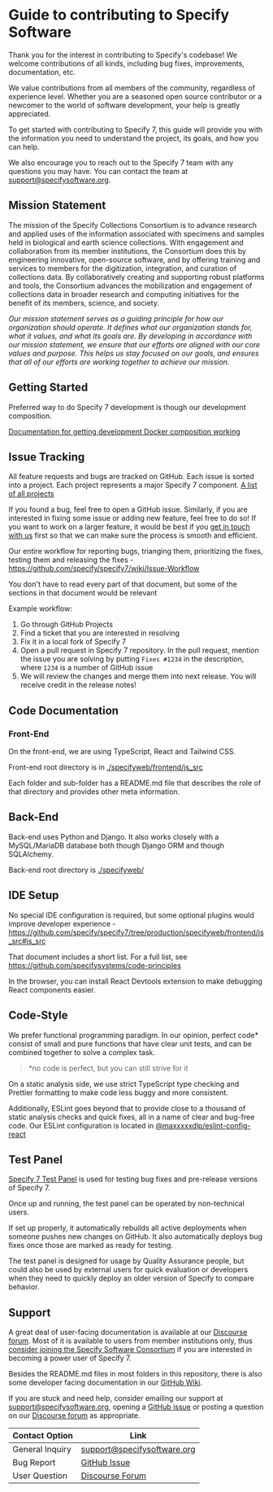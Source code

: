 # Guide to contributing to Specify Software

Thank you for the interest in contributing to Specify's codebase! We welcome
contributions of all kinds, including bug fixes, improvements, documentation,
etc.

We value contributions from all members of the community, regardless of
experience level. Whether you are a seasoned open source contributor or a
newcomer to the world of software development, your help is greatly appreciated.

To get started with contributing to Specify 7, this guide will provide you with
the information you need to understand the project, its goals, and how you can
help.

We also encourage you to reach out to the Specify 7 team with any questions you
may have. You can contact the team at support@specifysoftware.org.

## Mission Statement

The mission of the Specify Collections Consortium is to advance research and
applied uses of the information associated with specimens and samples held in
biological and earth science collections. With engagement and collaboration from
its member institutions, the Consortium does this by engineering innovative,
open-source software, and by offering training and services to members for the
digitization, integration, and curation of collections data. By collaboratively
creating and supporting robust platforms and tools, the Consortium advances the
mobilization and engagement of collections data in broader research and
computing initiatives for the benefit of its members, science, and society.

_Our mission statement serves as a guiding principle for how our organization
should operate. It defines what our organization stands for, what it values, and
what its goals are. By developing in accordance with our mission statement, we
ensure that our efforts are aligned with our core values and purpose. This helps
us stay focused on our goals, and ensures that all of our efforts are working
together to achieve our mission._

## Getting Started

Preferred way to do Specify 7 development is though our development
composition.

[Documentation for getting development Docker composition
working](https://github.com/specify/specify7/wiki/Docker-Workflow-for-Development)

## Issue Tracking

All feature requests and bugs are tracked on GitHub. Each issue is sorted into a
project. Each project represents a major Specify 7
component. [A list of all projects](https://github.com/specify/specify7/projects?type=classic)

If you found a bug, feel free to open a GitHub issue. Similarly, if you are
interested in fixing some issue or adding new feature, feel free to do so!
If you want to work on a larger feature, it would be best if you [get in touch
with us](mailto:support@specifysoftware.org) first so that we can make sure the
process is smooth and efficient.

Our entire workflow for reporting bugs, trianging them, prioritizing the fixes,
testing them and releasing the
fixes - https://github.com/specify/specify7/wiki/Issue-Workflow

You don't have to read every part of that document, but some of the sections in
that document would be relevant

Example workflow:

1. Go through GitHub Projects
2. Find a ticket that you are interested in resolving
3. Fix it in a local fork of Specify 7
4. Open a pull request in Specify 7 repository. In the pull request, mention
   the issue you are solving by putting `Fixes #1234` in the description, where
   `1234` is a number of GitHub issue
5. We will review the changes and merge them into next release. You will receive
   credit in the release notes!

## Code Documentation

### Front-End

On the front-end, we are using TypeScript, React and Tailwind CSS.

Front-end root directory is
in [./specifyweb/frontend/js_src](https://github.com/specify/specify7/tree/testability/specifyweb/frontend/js_src)

Each folder and sub-folder has a README.md file that describes the role of that
directory and provides other meta information.

## Back-End

Back-end uses Python and Django. It also works closely with a MySQL/MariaDB
database both though Django ORM and though SQLAlchemy.

Back-end root directory
is [./specifyweb/](https://github.com/specify/specify7/tree/production/specifyweb)

## IDE Setup

No special IDE configuration is required, but some optional plugins would
improve developer
experience - https://github.com/specify/specify7/tree/production/specifyweb/frontend/js_src#js_src

That document includes a short list. For a full list,
see https://github.com/specifysystems/code-principles

In the browser, you can install React Devtools extension to make debugging React
components easier.

## Code-Style

We prefer functional programming paradigm. In our opinion, perfect code\*
consist
of small and pure functions that have clear unit tests, and can be combined
together to solve a complex task.

> \*no code is perfect, but you can still strive for it

On a static analysis side, we use strict TypeScript type checking and Prettier
formatting to make code less buggy and more consistent.

Additionally, ESLint goes beyond that to provide close to a thousand of static
analysis checks and quick fixes, all in a name of clear and bug-free code. Our
ESLint configuration is located
in [@maxxxxxdlp/eslint-config-react](https://www.npmjs.com/package/@maxxxxxdlp/eslint-config-react)

## Test Panel

[Specify 7 Test Panel](https://github.com/specify/specify7-test-panel) is used
for testing bug fixes and pre-release versions of Specify 7.

Once up and running, the test panel can be operated by non-technical users.

If set up properly, it automatically rebuilds all active deployments when
someone pushes new changes on GitHub. It also automatically deploys bug fixes
once those are marked as ready for testing.

The test panel is designed for usage by Quality Assurance people, but could also
be used by external users for quick evaluation or developers when they need to
quickly deploy an older version of Specify to compare behavior.

## Support

A great deal of user-facing documentation is available at
our [Discourse forum](https://discourse.specifysoftware.org/). Most of it is
available to users from member institutions only, thus [consider joining the
Specify Software Consortium](https://www.specifysoftware.org/membership-levels/)
if you are interested in becoming a power user of Specify 7.

Besides the README.md files in most folders in this repository, there is also
some developer facing documentation in
our [GitHub Wiki](https://github.com/specify/specify7/wiki).

If you are stuck and need help, consider emailing our support
at [support@specifysoftware.org](mailto:support@specifysoftware.org),
opening a [GitHub issue](https://github.com/specify/specify7/issues/new/choose)
or posting a question on
our [Discourse forum](https://discourse.specifysoftware.org/)
as appropriate.

| Contact Option  | Link                                                                  |
| --------------- | --------------------------------------------------------------------- |
| General Inquiry | [support@specifysoftware.org](mailto:support@specifysoftware.org)     |
| Bug Report      | [GitHub Issue](https://github.com/specify/specify7/issues/new/choose) |
| User Question   | [Discourse Forum](https://discourse.specifysoftware.org/)             |
